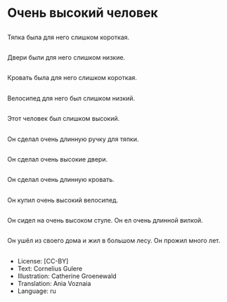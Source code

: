 # Очень высокий человек

##
Тяпка была для него слишком короткая.

##
Двери были для него слишком низкие.

##
Кровать была для него слишком короткая.

##
Велосипед для него был слишком низкий.

##
Этот человек был слишком высокий.

##
Он сделал очень длинную ручку для тяпки.

##
Он сделал очень высокие двери.

##
Он сделал очень длинную кровать.

##
Он купил очень высокий велосипед.

##
Он сидел на очень высоком стуле. Он ел очень длинной вилкой.

##
Он ушёл из своего дома и жил в большом лесу. Он прожил много лет.

##
* License: [CC-BY]
* Text: Cornelius Gulere
* Illustration: Catherine Groenewald
* Translation: Ania Voznaia
* Language: ru
